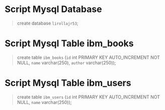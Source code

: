 # Script Mysql Database
> create database `lirollajr53`;

# Script Mysql Table ibm_books
> create table `ibm_books` (`id` int PRIMARY KEY AUTO_INCREMENT NOT NULL, `name` varchar(250), `author` varchar(250));

# Script Mysql Table ibm_users
> create table `ibm_users` (`id` int PRIMARY KEY AUTO_INCREMENT NOT NULL, `name` varchar(250));
